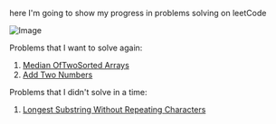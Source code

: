 here I'm going to show my progress in problems solving on leetCode 

![Image](https://i.pinimg.com/564x/69/2c/5b/692c5bf760b47980b825d351061a9c98.jpg)

Problems that I want to solve again:

1. [Median OfTwoSorted Arrays](https://leetcode.com/problems/median-of-two-sorted-arrays/description/)
2. [Add Two Numbers](https://leetcode.com/problems/add-two-numbers/description/)

 Problems that I didn't solve in a time:

1. [Longest Substring Without Repeating Characters](https://leetcode.com/problems/longest-substring-without-repeating-characters/description/)